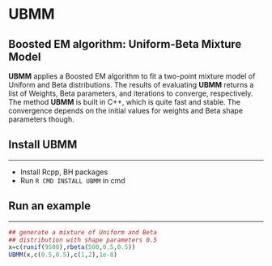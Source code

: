 # UBMM
Boosted EM algorithm: Uniform-Beta Mixture Model
-------------------------------------------------

**UBMM** applies a Boosted EM algorithm to fit a two-point mixture model of Uniform and Beta distributions. The results of evaluating **UBMM** returns a list of Weights, Beta parameters, and iterations to converge, respectively. The method **UBMM** is built in C++, which is quite fast and stable. The convergence depends on the initial values for weights and Beta shape parameters though. 

## Install UBMM 
------------------------------------------------
* Install Rcpp, BH packages
* Run `R CMD INSTALL UBMM` in cmd

## Run an example
-----------------------------------------------
```r
## generate a mixture of Uniform and Beta
## distribution with shape parameters 0.5
x=c(runif(9500),rbeta(500,0.5,0.5))
UBMM(x,c(0.5,0.5),c(1,2),1e-8)
```



